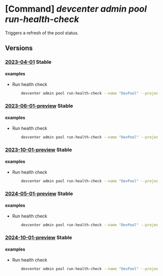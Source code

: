 # [Command] _devcenter admin pool run-health-check_

Triggers a refresh of the pool status.

## Versions

### [2023-04-01](/Resources/mgmt-plane/L3N1YnNjcmlwdGlvbnMve30vcmVzb3VyY2Vncm91cHMve30vcHJvdmlkZXJzL21pY3Jvc29mdC5kZXZjZW50ZXIvcHJvamVjdHMve30vcG9vbHMve30vcnVuaGVhbHRoY2hlY2tz/2023-04-01.xml) **Stable**

<!-- mgmt-plane /subscriptions/{}/resourcegroups/{}/providers/microsoft.devcenter/projects/{}/pools/{}/runhealthchecks 2023-04-01 -->

#### examples

- Run health check
    ```bash
        devcenter admin pool run-health-check --name "DevPool" --project-name "DevProject" --resource-group "rg1"
    ```

### [2023-06-01-preview](/Resources/mgmt-plane/L3N1YnNjcmlwdGlvbnMve30vcmVzb3VyY2Vncm91cHMve30vcHJvdmlkZXJzL21pY3Jvc29mdC5kZXZjZW50ZXIvcHJvamVjdHMve30vcG9vbHMve30vcnVuaGVhbHRoY2hlY2tz/2023-06-01-preview.xml) **Stable**

<!-- mgmt-plane /subscriptions/{}/resourcegroups/{}/providers/microsoft.devcenter/projects/{}/pools/{}/runhealthchecks 2023-06-01-preview -->

#### examples

- Run health check
    ```bash
        devcenter admin pool run-health-check --name "DevPool" --project-name "DevProject" --resource-group "rg1"
    ```

### [2023-10-01-preview](/Resources/mgmt-plane/L3N1YnNjcmlwdGlvbnMve30vcmVzb3VyY2Vncm91cHMve30vcHJvdmlkZXJzL21pY3Jvc29mdC5kZXZjZW50ZXIvcHJvamVjdHMve30vcG9vbHMve30vcnVuaGVhbHRoY2hlY2tz/2023-10-01-preview.xml) **Stable**

<!-- mgmt-plane /subscriptions/{}/resourcegroups/{}/providers/microsoft.devcenter/projects/{}/pools/{}/runhealthchecks 2023-10-01-preview -->

#### examples

- Run health check
    ```bash
        devcenter admin pool run-health-check --name "DevPool" --project-name "DevProject" --resource-group "rg1"
    ```

### [2024-05-01-preview](/Resources/mgmt-plane/L3N1YnNjcmlwdGlvbnMve30vcmVzb3VyY2Vncm91cHMve30vcHJvdmlkZXJzL21pY3Jvc29mdC5kZXZjZW50ZXIvcHJvamVjdHMve30vcG9vbHMve30vcnVuaGVhbHRoY2hlY2tz/2024-05-01-preview.xml) **Stable**

<!-- mgmt-plane /subscriptions/{}/resourcegroups/{}/providers/microsoft.devcenter/projects/{}/pools/{}/runhealthchecks 2024-05-01-preview -->

#### examples

- Run health check
    ```bash
        devcenter admin pool run-health-check --name "DevPool" --project-name "DevProject" --resource-group "rg1"
    ```

### [2024-10-01-preview](/Resources/mgmt-plane/L3N1YnNjcmlwdGlvbnMve30vcmVzb3VyY2Vncm91cHMve30vcHJvdmlkZXJzL21pY3Jvc29mdC5kZXZjZW50ZXIvcHJvamVjdHMve30vcG9vbHMve30vcnVuaGVhbHRoY2hlY2tz/2024-10-01-preview.xml) **Stable**

<!-- mgmt-plane /subscriptions/{}/resourcegroups/{}/providers/microsoft.devcenter/projects/{}/pools/{}/runhealthchecks 2024-10-01-preview -->

#### examples

- Run health check
    ```bash
        devcenter admin pool run-health-check --name "DevPool" --project-name "DevProject" --resource-group "rg1"
    ```

